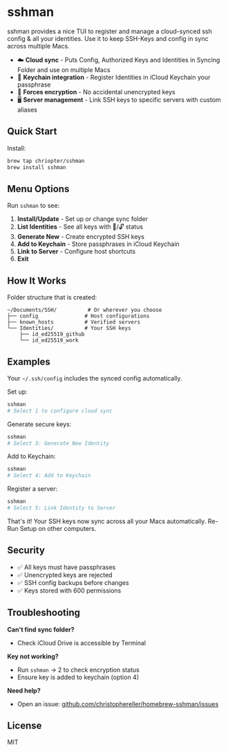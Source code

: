 # sshman

sshman provides a nice TUI to register and manage a cloud-synced ssh config & all your identities. Use it to keep SSH-Keys and config in sync across multiple Macs.

- ☁️ **Cloud sync** - Puts Config, Authorized Keys and Identities in Syncing Folder and use on multiple Macs
- 🔑 **Keychain integration** - Register Identities in iCloud Keychain your passphrase 
- 🔐 **Forces encryption** - No accidental unencrypted keys
- 🖥️ **Server management** - Link SSH keys to specific servers with custom aliases

## Quick Start

Install:
```bash
brew tap chriopter/sshman
brew install sshman
```

## Menu Options

Run `sshman` to see:

1. **Install/Update** - Set up or change sync folder
2. **List Identities** - See all keys with 🔐/🔓 status
3. **Generate New** - Create encrypted SSH keys
4. **Add to Keychain** - Store passphrases in iCloud Keychain
5. **Link to Server** - Configure host shortcuts
6. **Exit**

## How It Works

Folder structure that is created:
```
~/Documents/SSH/          # Or wherever you choose
├── config               # Host configurations  
├── known_hosts          # Verified servers
└── Identities/          # Your SSH keys
    ├── id_ed25519_github
    └── id_ed25519_work
```


## Examples

Your `~/.ssh/config` includes the synced config automatically.


Set up:
```bash
sshman
# Select 1 to configure cloud sync
```

Generate secure keys:
```bash
sshman
# Select 3: Generate New Identity
```

Add to Keychain:
```bash
sshman
# Select 4: Add to Keychain
```

Register a server:
```bash
sshman
# Select 5: Link Identity to Server
```

That's it! Your SSH keys now sync across all your Macs automatically. Re-Run Setup on other computers.


## Security

- ✅ All keys must have passphrases
- ✅ Unencrypted keys are rejected
- ✅ SSH config backups before changes
- ✅ Keys stored with 600 permissions

## Troubleshooting

**Can't find sync folder?**
- Check iCloud Drive is accessible by Terminal

**Key not working?**
- Run `sshman` → 2 to check encryption status
- Ensure key is added to keychain (option 4)

**Need help?**
- Open an issue: [github.com/christophereller/homebrew-sshman/issues](https://github.com/christophereller/homebrew-sshman/issues)

## License

MIT